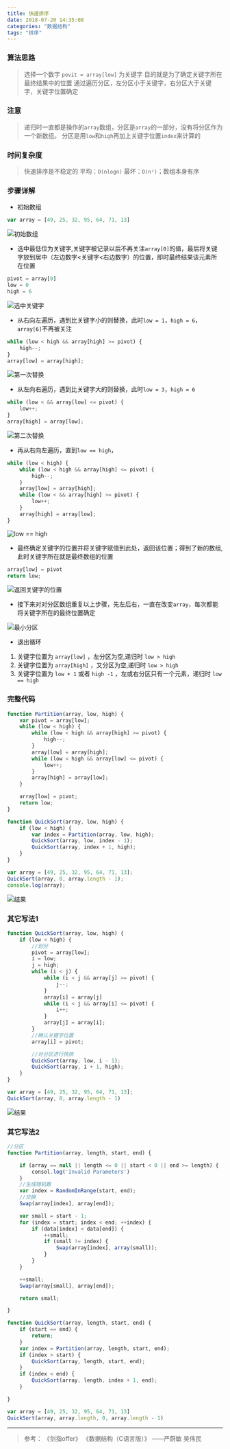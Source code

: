 ```yaml
---
title: 快速排序
date: 2018-07-20 14:35:08
categories: "数据结构"
tags: "排序" 
---
```


### 算法思路
>选择一个数字 `povit = array[low]` 为关键字
目的就是为了确定关键字所在最终结果中的位置
通过遍历分区，左分区小于关键字，右分区大于关键字，关键字位置确定

### 注意
>递归时一直都是操作的`array`数组，分区是`array`的一部分，没有将分区作为一个新数组。
分区是用`low`和`high`再加上关键字位置`index`来计算的

### 时间复杂度
>快速排序是不稳定的
平均：`O(nlogn)`
最坏：`O(n²)`；数组本身有序

### 步骤详解
- 初始数组
```js
var array = [49, 25, 32, 95, 64, 71, 13]
```

![初始数组](https://upload-images.jianshu.io/upload_images/8030629-a52d113c28f4e0f1.png?imageMogr2/auto-orient/strip%7CimageView2/2/w/1240)


- 选中最低位为关键字,关键字被记录以后不再关注`array[0]`的值，最后将关键字放到居中（左边数字<关键字<右边数字）的位置，即时最终结果该元素所在位置
```js
pivot = array[0]
low = 0
high = 6
```

![选中关键字](https://upload-images.jianshu.io/upload_images/8030629-a7d0634300817f43.png?imageMogr2/auto-orient/strip%7CimageView2/2/w/1240)

- 从右向左遍历，遇到比关键字小的则替换，此时`low = 1`，`high = 6`，`array[6]`不再被关注
```js
while (low < high && array[high] >= pivot) {
    high--;
}
array[low] = array[high];
```
![第一次替换](https://upload-images.jianshu.io/upload_images/8030629-e479c6b8419b779f.png?imageMogr2/auto-orient/strip%7CimageView2/2/w/1240)


- 从左向右遍历，遇到比关键字大的则替换，此时`low = 3`，`high = 6`

```js
while (low < && array[low] <= pivot) {
    low++;
}
array[high] = array[low];
```
![第二次替换](https://upload-images.jianshu.io/upload_images/8030629-a9e5ab9bb71f17c3.png?imageMogr2/auto-orient/strip%7CimageView2/2/w/1240)


- 再从右向左遍历，直到`low == high`，
```js
while (low < high) {
    while (low < high && array[high] <= pivot) {
        high--;
    }
    array[low] = array[high];
    while (low < && array[high] >= pivot) {
        low++;
    }
    array[high] = array[low];
}
```

![low == high](https://upload-images.jianshu.io/upload_images/8030629-3990605ee00b5e72.png?imageMogr2/auto-orient/strip%7CimageView2/2/w/1240)


- 最终确定关键字的位置并将关键字赋值到此处，返回该位置；得到了新的数组,此时关键字所在就是最终数组的位置

```js
array[low] = pivot
return low;
````
![返回关键字的位置](https://upload-images.jianshu.io/upload_images/8030629-9685609c08ffa1da.png?imageMogr2/auto-orient/strip%7CimageView2/2/w/1240)

- 接下来对对分区数组重复以上步骤，先左后右，一直在改变`array`，每次都能将关键字所在的最终位置确定

![最小分区](https://upload-images.jianshu.io/upload_images/8030629-7eedff96a51a9445.png?imageMogr2/auto-orient/strip%7CimageView2/2/w/1240)

- 退出循环
 1. 关键字位置为 `array[low]` ，左分区为空,递归时 `low > high`
 2. 关键字位置为 `array[high]` ，又分区为空,递归时  `low > high`
 3. 关键字位置为 `low + 1` 或者 `high -1` ，左或右分区只有一个元素，递归时 `low == high`

### 完整代码
```js
function Partition(array, low, high) {
    var pivot = array[low];
    while (low < high) {
        while (low < high && array[high] >= pivot) {
            high--;
        }
        array[low] = array[high];
        while (low < high && array[low] <= pivot) {
            low++;
        }
        array[high] = array[low];
    }

    array[low] = pivot;
    return low;
}

function QuickSort(array, low, high) {
    if (low < high) {
        var index = Partition(array, low, high);
        QuickSort(array, low, index - 1);
        QuickSort(array, index + 1, high);
    }
}

var array = [49, 25, 32, 95, 64, 71, 13];
QuickSort(array, 0, array.length - 1);
console.log(array);
```
![结果](https://upload-images.jianshu.io/upload_images/8030629-8f8e26a53e7e4ba3.png?imageMogr2/auto-orient/strip%7CimageView2/2/w/1240)


### 其它写法1
```js
function QuickSort(array, low, high) {
    if (low < high) {
        //划分
        pivot = array[low];
        i = low;
        j = high;
        while (i < j) {
            while (i < j && array[j] >= pivot) {
                j--;
            }
            array[i] = array[j]
            while (i < j && array[i] <= pivot) {
                i++;
            }
            array[j] = array[i];
        }
        //确认关键字位置
        array[i] = pivot;

        //对分区进行快排
        QuickSort(array, low, i - 1);
        QuickSort(array, i + 1, high);
    }
}

var array = [49, 25, 32, 95, 64, 71, 13];
QuickSort(array, 0, array.length - 1)
```

![结果](https://upload-images.jianshu.io/upload_images/8030629-fd58278a74814223.png?imageMogr2/auto-orient/strip%7CimageView2/2/w/1240)

### 其它写法2
```js
//分区
function Partition(array, length, start, end) {

    if (array == null || length <= 0 || start < 0 || end >= length) {
        consol.log('Invalid Parameters')
    }
    //生成随机数
    var index = RandomInRange(start, end);
    //交换
    Swap(array[index], array[end]);

    var small = start - 1;
    for (index = start; index < end; ++index) {
        if (data[index] < data[end]) {
            ++small;
            if (small != index) {
                Swap(array[index], array(small));
            }
        }
    }

    ++small;
    Swap(array[small], array[end]);

    return small;

}

function QuickSort(array, length, start, end) {
    if (start == end) {
        return;
    }
    var index = Partition(array, length, start, end);
    if (index > start) {
        QuickSort(array, length, start, end);
    }
    if (index < end) {
        QuickSort(array, length, index + 1, end);
    }

}

var array = [49, 25, 32, 95, 64, 71, 13]
QuickSort(array, array.length, 0, array.length - 1)
```

----

>参考：
《剑指offer》
《数据结构（C语言版）》 ——严蔚敏 吴伟民